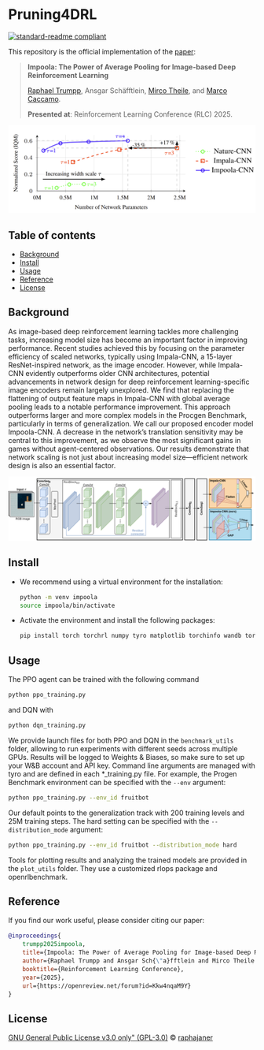 # Pruning4DRL

[![standard-readme compliant](https://img.shields.io/badge/readme%20style-standard-brightgreen.svg?style=flat-square)](https://github.com/RichardLitt/standard-readme)

This repository is the official implementation of the [paper](https://openreview.net/forum?id=Kkw4nqaM9Y#discussion):

> **Impoola: The Power of Average Pooling for Image-based Deep Reinforcement Learning**
>
> [Raphael Trumpp](https://scholar.google.com/citations?user=2ttMbLQAAAAJ&hl=en), 
> Ansgar Schäfftlein,
> [Mirco Theile](https://scholar.google.com/citations?user=88rL5TUAAAAJ&hl=de&oi=sra),
> and [Marco Caccamo](https://scholar.google.com/citations?user=Jbo1MqwAAAAJ&hl=en&oi=ao).
> 
> **Presented at**: Reinforcement Learning Conference (RLC) 2025.

<p align="center">
  <img src="docs/scaling.png" alt="Replicated real-world racetracks." />
</p>


## Table of contents
- [Background](#background)
- [Install](#install)
- [Usage](#usage)
- [Reference](#reference)
- [License](#license)

## Background
As image-based deep reinforcement learning tackles more challenging tasks, increasing model size has become an important factor in improving performance.
Recent studies achieved this by focusing on the parameter efficiency of scaled networks, typically using Impala-CNN, a 15-layer ResNet-inspired network, as the image encoder.
However, while Impala-CNN evidently outperforms older CNN architectures, potential advancements in network design for deep reinforcement learning-specific image encoders remain largely unexplored.
We find that replacing the flattening of output feature maps in Impala-CNN with global average pooling leads to a notable performance improvement.
This approach outperforms larger and more complex models in the Procgen Benchmark, particularly in terms of generalization.
We call our proposed encoder model Impoola-CNN.
A decrease in the network’s translation sensitivity may be central to this improvement, as we observe the most significant gains in games without agent-centered observations.
Our results demonstrate that network scaling is not just about increasing model size—efficient network design is also an essential factor.

<p align="center">
  <img src="docs/impoola.png" alt="Replicated real-world racetracks." />
</p>


## Install
- We recommend using a virtual environment for the installation:
  ```bash
  python -m venv impoola
  source impoola/bin/activate
  ```
- Activate the environment and install the following packages:
  ```bash
  pip install torch torchrl numpy tyro matplotlib torchinfo wandb torch-pruning procgen stable_baselines3 tqdm gym==0.26.2 gymnasium==0.28.1
  ```
## Usage
The PPO agent can be trained with the following command
```bash
python ppo_training.py
```
and DQN with
```bash
python dqn_training.py
```
We provide launch files for both PPO and DQN in the `benchmark_utils` folder, allowing to run experiments with different seeds across multiple GPUs.
Results will be logged to Weights & Biases, so make sure to set up your W&B account and API key.
Command line arguments are managed with tyro and are defined in each *_training.py file.
For example, the Progen Benchmark environment can be specified with the `--env` argument:
```bash
python ppo_training.py --env_id fruitbot
```

Our default points to the generalization track with 200 training levels and 25M training steps.
The hard setting can be specified with the `--distribution_mode` argument:
```bash
python ppo_training.py --env_id fruitbot --distribution_mode hard
```

Tools for plotting results and analyzing the trained models are provided in the `plot_utils` folder.
They use a customized rlops package and openrlbenchmark.

## Reference
If you find our work useful, please consider citing our paper:

```bibtex 
@inproceedings{
    trumpp2025impoola,
    title={Impoola: The Power of Average Pooling for Image-based Deep Reinforcement Learning},
    author={Raphael Trumpp and Ansgar Sch{\"a}fftlein and Mirco Theile and Marco Caccamo},
    booktitle={Reinforcement Learning Conference},
    year={2025},
    url={https://openreview.net/forum?id=Kkw4nqaM9Y}
}
```

## License
[GNU General Public License v3.0 only" (GPL-3.0)](LICENSE.txt) © [raphajaner](https://github.com/raphajaner)

